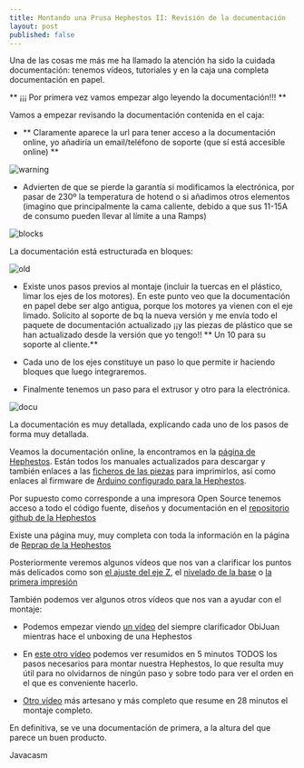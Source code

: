 ```yaml
---
title: Montando una Prusa Hephestos II: Revisión de la documentación
layout: post
published: false
---
```

Una de las cosas me más me ha llamado la atención ha sido la cuidada documentación: tenemos vídeos, tutoriales y en la caja una completa documentación en papel.

** ¡¡¡ Por primera vez vamos empezar algo leyendo la documentación!!! **

Vamos a empezar revisando la documentación contenida en el caja:

* ** Claramente aparece la url para tener acceso a la documentación online, yo añadiría un email/teléfono de soporte (que sí está accesible online) **

![warning](https://lh3.googleusercontent.com/WgbycSIDg6Q8goIB0UTumpKg9e4hW4MZTXcEgaEnA-W8=w252-h333-p-no)
* Advierten de que se pierde la garantía si modificamos la electrónica, por pasar de 230º la temperatura de hotend o si añadimos otros elementos (imagino que principalmente la cama caliente, debido a que sus 11-15A de consumo pueden llevar al límite a una Ramps)

![blocks](https://lh4.googleusercontent.com/-eK22gN4mos4/VNi0OG3jMkI/AAAAAAAA1Hs/QnVY_UzYiUg/w446-h333-p-no/IMG_20150205_111608.jpg)

La documentación está estructurada en bloques: 

![old](https://lh4.googleusercontent.com/-SpqwC2BeN6g/VNi0OD1v0sI/AAAAAAAA1Hc/9nRzsCd1SBQ/w446-h333-p-no/IMG_20150205_111712.jpg)

* Existe unos pasos previos al montaje (incluir la tuercas en el plástico, limar los ejes 
de los motores). En este punto veo que la documentación en papel debe ser algo antigua, porque los motores ya  vienen con el eje limado. Solicito al soporte de bq la nueva versión y me envía todo el paquete de documentación actualizado ¡¡y las piezas de plástico que se han actualizado desde la versión que yo tengo!! ** Un 10 para su soporte al cliente.**

* Cada uno de los ejes constituye un paso lo que permite ir haciendo bloques que luego integraremos. 

* Finalmente tenemos un paso para el extrusor y otro para la electrónica.

![docu](https://lh5.googleusercontent.com/-nQznU2lW9r4/VNi0OMBogsI/AAAAAAAA1HU/5GGaPquZmhw/w414-h311-p-no/IMG_20150205_111624.jpg)

La documentación es muy detallada, explicando cada uno de los pasos de forma muy detallada.

Veamos la documentación online, la encontramos en la [página de Hephestos](http://www.bq.com/es/productos/prusa-hephestos.html). Están todos los manuales actualizados para descargar y también enlaces a las [ficheros de las piezas](https://static-bqreaders.s3.amazonaws.com/file/Prusa/piecess_Hephestos.zip) para imprimirlos, así como enlaces al firmware de [Arduino configurado para la Hephestos](http://reprap.org/wiki/File:Marlin_Hephestos.zip).

Por supuesto como corresponde a una impresora Open Source tenemos acceso a todo el código fuente, diseños y documentación en el [repositorio github de la Hephestos](https://github.com/bq/Marlin/tree/v1.3.1_hephestos)

Existe una página muy, muy completa con toda la información en la página de [Reprap de la Hephestos](http://reprap.org/wiki/Prusa_i3_Hephestos/es)

Posteriormente veremos algunos vídeos que nos van a clarificar los puntos más delicados como son [el ajuste del eje Z](https://www.youtube.com/watch?v=gDcAXN6jsOc), el [nivelado de la base](https://www.youtube.com/watch?v=UyZDEy34tNY&feature=youtu.be) o [la primera impresión](https://www.youtube.com/watch?v=s-7whacfyI4)

También podemos ver algunos otros vídeos que nos van a ayudar con el montaje:

* Podemos empezar viendo [un vídeo](https://www.youtube.com/watch?v=c_TUTrBQ2XU) del siempre clarificador ObiJuan mientras hace el unboxing de una Hephestos

* En [este otro vídeo](https://www.youtube.com/watch?v=nvTeJvRi8Bo) podemos ver resumidos en 5 minutos TODOS los pasos necesarios para montar nuestra Hephestos, lo que resulta muy útil para no olvidarnos de ningún paso y sobre todo para ver el orden en el que es conveniente hacerlo.

* [Otro vídeo](https://www.youtube.com/watch?v=4B8IGs3vRCI) más artesano y más completo que resume en 28 minutos el montaje completo.

En definitiva, se ve una documentación de primera, a la altura del que parece un buen producto.

Javacasm


